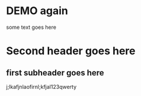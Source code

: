 #   DEMO again 

some text goes here



#   Second header goes here 

## first subheader goes here 

j;lkafjnlaofirnl;kfjal123qwerty